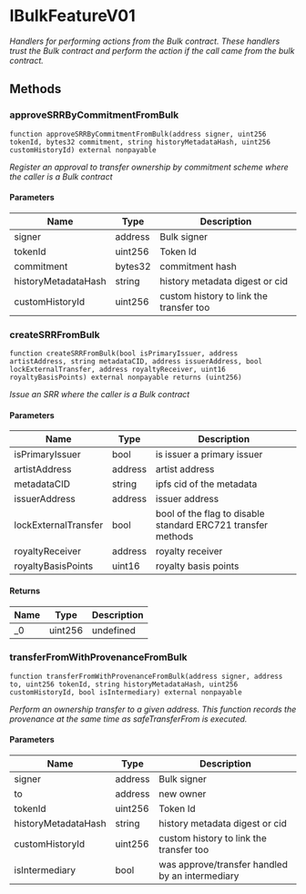 # IBulkFeatureV01







*Handlers for performing actions from the Bulk contract. These handlers trust the Bulk contract and perform the action if the call came from the bulk contract.*

## Methods

### approveSRRByCommitmentFromBulk

```solidity
function approveSRRByCommitmentFromBulk(address signer, uint256 tokenId, bytes32 commitment, string historyMetadataHash, uint256 customHistoryId) external nonpayable
```



*Register an approval to transfer ownership by commitment scheme      where the caller is a Bulk contract*

#### Parameters

| Name | Type | Description |
|---|---|---|
| signer | address | Bulk signer |
| tokenId | uint256 | Token Id |
| commitment | bytes32 | commitment hash |
| historyMetadataHash | string | history metadata digest or cid |
| customHistoryId | uint256 | custom history to link the transfer too |

### createSRRFromBulk

```solidity
function createSRRFromBulk(bool isPrimaryIssuer, address artistAddress, string metadataCID, address issuerAddress, bool lockExternalTransfer, address royaltyReceiver, uint16 royaltyBasisPoints) external nonpayable returns (uint256)
```



*Issue an SRR where the caller is a Bulk contract*

#### Parameters

| Name | Type | Description |
|---|---|---|
| isPrimaryIssuer | bool | is issuer a primary issuer |
| artistAddress | address | artist address |
| metadataCID | string | ipfs cid of the metadata |
| issuerAddress | address | issuer address |
| lockExternalTransfer | bool | bool of the flag to disable standard ERC721 transfer methods |
| royaltyReceiver | address | royalty receiver |
| royaltyBasisPoints | uint16 | royalty basis points |

#### Returns

| Name | Type | Description |
|---|---|---|
| _0 | uint256 | undefined |

### transferFromWithProvenanceFromBulk

```solidity
function transferFromWithProvenanceFromBulk(address signer, address to, uint256 tokenId, string historyMetadataHash, uint256 customHistoryId, bool isIntermediary) external nonpayable
```



*Perform an ownership transfer to a given address. This function records the provenance at the same time as safeTransferFrom is executed.*

#### Parameters

| Name | Type | Description |
|---|---|---|
| signer | address | Bulk signer |
| to | address | new owner |
| tokenId | uint256 | Token Id |
| historyMetadataHash | string | history metadata digest or cid |
| customHistoryId | uint256 | custom history to link the transfer too |
| isIntermediary | bool | was approve/transfer handled by an intermediary |




